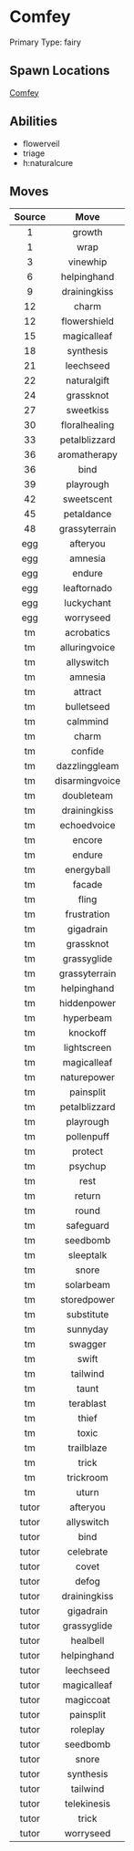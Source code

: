 # Comfey  
Primary Type: fairy  
  
## Spawn Locations  
[Comfey](/data/spawn_presets/comfey.md)  
  
## Abilities  
  * flowerveil
  * triage
  * h:naturalcure
  
  
## Moves  
  
| Source | Move |  
|:---:|:---:|  
| 1 | growth |  
| 1 | wrap |  
| 3 | vinewhip |  
| 6 | helpinghand |  
| 9 | drainingkiss |  
| 12 | charm |  
| 12 | flowershield |  
| 15 | magicalleaf |  
| 18 | synthesis |  
| 21 | leechseed |  
| 22 | naturalgift |  
| 24 | grassknot |  
| 27 | sweetkiss |  
| 30 | floralhealing |  
| 33 | petalblizzard |  
| 36 | aromatherapy |  
| 36 | bind |  
| 39 | playrough |  
| 42 | sweetscent |  
| 45 | petaldance |  
| 48 | grassyterrain |  
| egg | afteryou |  
| egg | amnesia |  
| egg | endure |  
| egg | leaftornado |  
| egg | luckychant |  
| egg | worryseed |  
| tm | acrobatics |  
| tm | alluringvoice |  
| tm | allyswitch |  
| tm | amnesia |  
| tm | attract |  
| tm | bulletseed |  
| tm | calmmind |  
| tm | charm |  
| tm | confide |  
| tm | dazzlinggleam |  
| tm | disarmingvoice |  
| tm | doubleteam |  
| tm | drainingkiss |  
| tm | echoedvoice |  
| tm | encore |  
| tm | endure |  
| tm | energyball |  
| tm | facade |  
| tm | fling |  
| tm | frustration |  
| tm | gigadrain |  
| tm | grassknot |  
| tm | grassyglide |  
| tm | grassyterrain |  
| tm | helpinghand |  
| tm | hiddenpower |  
| tm | hyperbeam |  
| tm | knockoff |  
| tm | lightscreen |  
| tm | magicalleaf |  
| tm | naturepower |  
| tm | painsplit |  
| tm | petalblizzard |  
| tm | playrough |  
| tm | pollenpuff |  
| tm | protect |  
| tm | psychup |  
| tm | rest |  
| tm | return |  
| tm | round |  
| tm | safeguard |  
| tm | seedbomb |  
| tm | sleeptalk |  
| tm | snore |  
| tm | solarbeam |  
| tm | storedpower |  
| tm | substitute |  
| tm | sunnyday |  
| tm | swagger |  
| tm | swift |  
| tm | tailwind |  
| tm | taunt |  
| tm | terablast |  
| tm | thief |  
| tm | toxic |  
| tm | trailblaze |  
| tm | trick |  
| tm | trickroom |  
| tm | uturn |  
| tutor | afteryou |  
| tutor | allyswitch |  
| tutor | bind |  
| tutor | celebrate |  
| tutor | covet |  
| tutor | defog |  
| tutor | drainingkiss |  
| tutor | gigadrain |  
| tutor | grassyglide |  
| tutor | healbell |  
| tutor | helpinghand |  
| tutor | leechseed |  
| tutor | magicalleaf |  
| tutor | magiccoat |  
| tutor | painsplit |  
| tutor | roleplay |  
| tutor | seedbomb |  
| tutor | snore |  
| tutor | synthesis |  
| tutor | tailwind |  
| tutor | telekinesis |  
| tutor | trick |  
| tutor | worryseed |  
  
